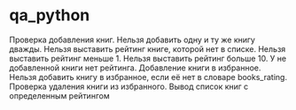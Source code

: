 # qa_python

Проверка добавления книг.
Нельзя добавить одну и ту же книгу дважды.
Нельзя выставить рейтинг книге, которой нет в списке.
Нельзя выставить рейтинг меньше 1.
Нельзя выставить рейтинг больше 10.
У не добавленной книги нет рейтинга.
Добавление книги в избранное.
Нельзя добавить книгу в избранное, если её нет в словаре books_rating.
Проверка удаления книги из избранного.
Вывод список книг с определенным рейтингом